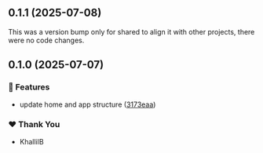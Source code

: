 ## 0.1.1 (2025-07-08)

This was a version bump only for shared to align it with other projects, there were no code changes.

## 0.1.0 (2025-07-07)

### 🚀 Features

- update home and app structure ([3173eaa](https://github.com/KhallilB/kcb.pro/commit/3173eaa))

### ❤️ Thank You

- KhallilB